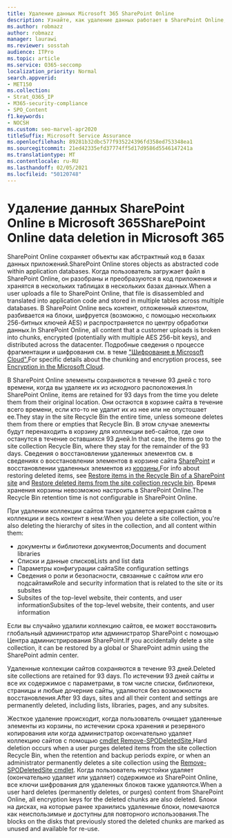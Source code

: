 ```yaml
---
title: Удаление данных Microsoft 365 SharePoint Online
description: Узнайте, как удаление данных работает в SharePoint Online, например, где хранится удаленный контент и как долго.
ms.author: robmazz
author: robmazz
manager: laurawi
ms.reviewer: sosstah
audience: ITPro
ms.topic: article
ms.service: O365-seccomp
localization_priority: Normal
search.appverid:
- MET150
ms.collection:
- Strat_O365_IP
- M365-security-compliance
- SPO_Content
f1.keywords:
- NOCSH
ms.custom: seo-marvel-apr2020
titleSuffix: Microsoft Service Assurance
ms.openlocfilehash: 89281b32dbc577f935224396fd358ed753348ea1
ms.sourcegitcommit: 21ed42335efd37774ff5d17d9586d5546147241a
ms.translationtype: MT
ms.contentlocale: ru-RU
ms.lasthandoff: 02/05/2021
ms.locfileid: "50120748"
---
```

# <a name="sharepoint-online-data-deletion-in-microsoft-365"></a><span data-ttu-id="bc759-103">Удаление данных SharePoint Online в Microsoft 365</span><span class="sxs-lookup"><span data-stu-id="bc759-103">SharePoint Online data deletion in Microsoft 365</span></span>

<span data-ttu-id="bc759-104">SharePoint Online сохраняет объекты как абстрактный код в базах данных приложений.</span><span class="sxs-lookup"><span data-stu-id="bc759-104">SharePoint Online stores objects as abstracted code within application databases.</span></span> <span data-ttu-id="bc759-105">Когда пользователь загружает файл в SharePoint Online, он разобраны и преобразуются в код приложения и хранятся в нескольких таблицах в нескольких базах данных.</span><span class="sxs-lookup"><span data-stu-id="bc759-105">When a user uploads a file to SharePoint Online, that file is disassembled and translated into application code and stored in multiple tables across multiple databases.</span></span> <span data-ttu-id="bc759-106">В SharePoint Online весь контент, отложенный клиентом, разбивается на блоки, шифруется (возможно, с помощью нескольких 256-битных ключей AES) и распространяется по центру обработки данных.</span><span class="sxs-lookup"><span data-stu-id="bc759-106">In SharePoint Online, all content that a customer uploads is broken into chunks, encrypted (potentially with multiple AES 256-bit keys), and distributed across the datacenter.</span></span> <span data-ttu-id="bc759-107">Подробные сведения о процессе фрагментации и шифрования см. в теме ["Шифрование в Microsoft Cloud".](/microsoft-365/compliance/office-365-encryption-in-the-microsoft-cloud-overview)</span><span class="sxs-lookup"><span data-stu-id="bc759-107">For specific details about the chunking and encryption process, see [Encryption in the Microsoft Cloud](/microsoft-365/compliance/office-365-encryption-in-the-microsoft-cloud-overview).</span></span> 

<span data-ttu-id="bc759-108">В SharePoint Online элементы сохраняются в течение 93 дней с того времени, когда вы удаляете их из исходного расположения.</span><span class="sxs-lookup"><span data-stu-id="bc759-108">In SharePoint Online, items are retained for 93 days from the time you delete them from their original location.</span></span> <span data-ttu-id="bc759-109">Они остаются в корзине сайта в течение всего времени, если кто-то не удалит их из нее или не опустошает ее.</span><span class="sxs-lookup"><span data-stu-id="bc759-109">They stay in the site Recycle Bin the entire time, unless someone deletes them from there or empties that Recycle Bin.</span></span> <span data-ttu-id="bc759-110">В этом случае элементы будут перенаходить в корзину для коллекции веб-сайтов, где они останутся в течение оставшихся 93 дней.</span><span class="sxs-lookup"><span data-stu-id="bc759-110">In that case, the items go to the site collection Recycle Bin, where they stay for the remainder of the 93 days.</span></span> <span data-ttu-id="bc759-111">Сведения о восстановлении удаленных элементов см. в сведениях о восстановлении элементов в корзине сайта [SharePoint](https://support.office.com/article/6df466b6-55f2-4898-8d6e-c0dff851a0be#ID0EAADAAA=Online
) и восстановлении удаленных элементов из [корзины.](https://support.office.com/article/5fa924ee-16d7-487b-9a0a-021b9062d14b)</span><span class="sxs-lookup"><span data-stu-id="bc759-111">For info about restoring deleted items, see [Restore items in the Recycle Bin of a SharePoint site](https://support.office.com/article/6df466b6-55f2-4898-8d6e-c0dff851a0be#ID0EAADAAA=Online
) and [Restore deleted items from the site collection recycle bin](https://support.office.com/article/5fa924ee-16d7-487b-9a0a-021b9062d14b).</span></span> <span data-ttu-id="bc759-112">Время хранения корзины невозможно настроить в SharePoint Online.</span><span class="sxs-lookup"><span data-stu-id="bc759-112">The Recycle Bin retention time is not configurable in SharePoint Online.</span></span>

<span data-ttu-id="bc759-113">При удалении коллекции сайтов также удаляется иерархия сайтов в коллекции и весь контент в нем:</span><span class="sxs-lookup"><span data-stu-id="bc759-113">When you delete a site collection, you're also deleting the hierarchy of sites in the collection, and all content within them:</span></span>

- <span data-ttu-id="bc759-114">документы и библиотеки документов;</span><span class="sxs-lookup"><span data-stu-id="bc759-114">Documents and document libraries</span></span>
- <span data-ttu-id="bc759-115">Списки и данные списков</span><span class="sxs-lookup"><span data-stu-id="bc759-115">Lists and list data</span></span>
- <span data-ttu-id="bc759-116">Параметры конфигурации сайта</span><span class="sxs-lookup"><span data-stu-id="bc759-116">Site configuration settings</span></span>
- <span data-ttu-id="bc759-117">Сведения о роли и безопасности, связанные с сайтом или его подсайтами</span><span class="sxs-lookup"><span data-stu-id="bc759-117">Role and security information that is related to the site or its subsites</span></span>
- <span data-ttu-id="bc759-118">Subsites of the top-level website, their contents, and user information</span><span class="sxs-lookup"><span data-stu-id="bc759-118">Subsites of the top-level website, their contents, and user information</span></span>

<span data-ttu-id="bc759-119">Если вы случайно удалили коллекцию сайтов, ее может восстановить глобальный администратор или администратор SharePoint с помощью Центра администрирования SharePoint.</span><span class="sxs-lookup"><span data-stu-id="bc759-119">If you accidentally delete a site collection, it can be restored by a global or SharePoint admin using the SharePoint admin center.</span></span>

<span data-ttu-id="bc759-120">Удаленные коллекции сайтов сохраняются в течение 93 дней.</span><span class="sxs-lookup"><span data-stu-id="bc759-120">Deleted site collections are retained for 93 days.</span></span> <span data-ttu-id="bc759-121">По истечении 93 дней сайты и все их содержимое с параметрами, в том числе списки, библиотеки, страницы и любые дочерние сайты, удаляются без возможности восстановления.</span><span class="sxs-lookup"><span data-stu-id="bc759-121">After 93 days, sites and all their content and settings are permanently deleted, including lists, libraries, pages, and any subsites.</span></span>

<span data-ttu-id="bc759-122">Жесткое удаление происходит, когда пользователь очищает удаленные элементы из корзины, по истечении срока хранения и резервного копирования или когда администратор окончательно удаляет коллекцию сайтов с помощью [cmdlet Remove-SPODeletedSite.](/powershell/module/sharepoint-online/remove-spodeletedsite)</span><span class="sxs-lookup"><span data-stu-id="bc759-122">Hard deletion occurs when a user purges deleted items from the site collection Recycle Bin, when the retention and backup periods expire, or when an administrator permanently deletes a site collection using the [Remove-SPODeletedSite cmdlet](/powershell/module/sharepoint-online/remove-spodeletedsite).</span></span> <span data-ttu-id="bc759-123">Когда пользователь неустойки удаляет (окончательно удаляет или удаляет) содержимое из SharePoint Online, все ключи шифрования для удаленных блоков также удаляются.</span><span class="sxs-lookup"><span data-stu-id="bc759-123">When a user hard deletes (permanently deletes, or purges) content from SharePoint Online, all encryption keys for the deleted chunks are also deleted.</span></span> <span data-ttu-id="bc759-124">Блоки на дисках, на которые ранее хранились удаленные блоки, помечаются как неиспользимые и доступны для повторного использования.</span><span class="sxs-lookup"><span data-stu-id="bc759-124">The blocks on the disks that previously stored the deleted chunks are marked as unused and available for re-use.</span></span>
